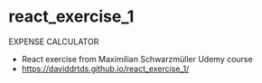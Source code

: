 # react_exercise_1
EXPENSE CALCULATOR
- React exercise from Maximilian Schwarzmüller Udemy course
- https://daviddrtds.github.io/react_exercise_1/

